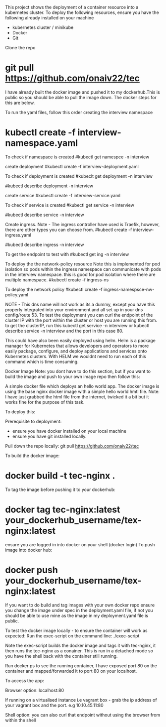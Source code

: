 This project shows the deployment of a container resource into a kubernetes cluster.
To deploy the following resources, ensure you have the following already installed on your machine
- kubernetes cluster / minikube 
- Docker 
- Git

Clone the repo 
# git pull https://github.com/onaiv22/tec 

I have already built the docker image and pushed it to my dockerhub.This is public so you should be able to pull the image down. The docker steps for this are below.

To run the yaml files, follow this order
creating the interview namespace
# kubectl create -f interview-namespace.yaml

To check if namespace is created
#kubectl get namespce -n interview

create deployment 
#kubectl create -f interview-deployment.yaml

To check if deployment is created
#kubeclt get deployment -n interview

#kubectl describe deployment -n interview

create service
#kubectl create -f interview-service.yaml

To check if service is created
#kubectl get service -n interview

#kubectl describe service -n interview

Create ingress.
Note - The ingress controller have used is Traefik, however, there are other types you can choose from.
#kubectl create -f interview-ingress.yaml

#kubectl describe ingress -n interview

To get the endpoint to test with
#kubectl get ing -n interview

To deploy the the network-policy resource
Note this is implemented for pod isolation so pods within the ingress namespace can communicate with pods in the interview namespace. this is good for pod isolation where there are multiple namespace.
#kubectl create -f ingress-ns

To deploy the network policy
#kubectl create -f ingress-namespsce-nw-policy.yaml

NOTE - This dns name will not work as its a dummy, except you have this properly integrated into your environment and all set up in your dns config/route 53.
To test the deployment you can curl the endpoint of the cluster IP with the port within the cluster or host you are running this from. to get the clusterIP, run this kubectl get service -n interview or kubectl describe service -n interview and the port in this case 80.

This could have also been easily deployed using helm. Helm is a package manager for Kubernetes that allows developers and operators to more easily package, configure, and deploy applications and services onto Kubernetes clusters. With HELM we wouldnt need to run each of this command which is time consuming.


Docker Image
Note: you dont have to do this section, but if you want to build the image and push to your own image repo then follow this:


A simple docker file which deploys an hello world app.
The docker image is using the base nginx docker image with a simple hello world hmtl file.
Note: I have just grabbed the html file from the internet, twicked it a bit but it works fine for the purpose of this task.

To deploy this:

Prerequisite to deployment:
 - ensure you have docker installed on your local machine
 - ensure you have git installed locally.

Pull down the repo locally:
  git pull https://github.com/onaiv22/tec

To build the docker image:
# docker build -t tec-nginx .

To tag the image before pushing it to your dockerhub:
# docker tag tec-nginx:latest your_dockerhub_username/tex-nginx:latest

ensure you are logged in into docker on your shell (docker login)
To push image into docker hub:
# docker push your_dockerhub_username/tex-nginx:latest





If you want to do build and tag images with your own docker repo ensure you change the image under spec in the deployment.yaml file, if not you should be able to use mine as the image in my deployment.yaml file is public.

To test the docker image locally - to ensure the container will work as expected:
Run the exec-script on the command line:
  ./exec-script

Note the exec-script builds the docker image and tags it with tec-nginx, it then runs the 
tec-nginx as a conainer. This is run in a detached mode so you have the shell back with the container still running.

Run docker ps to see the running container, I have exposed port 80 on the container and mapped/forwarded it to port 80 on your localhost.

To access the app:

Browser option: localhost:80

If running on a virtualised instance i.e vagrant box - grab the ip address of your vagrant box and the port.
e.g 10.10.45.11:80

Shell option: you can also curl that endpoint without using the browser from within the shell
